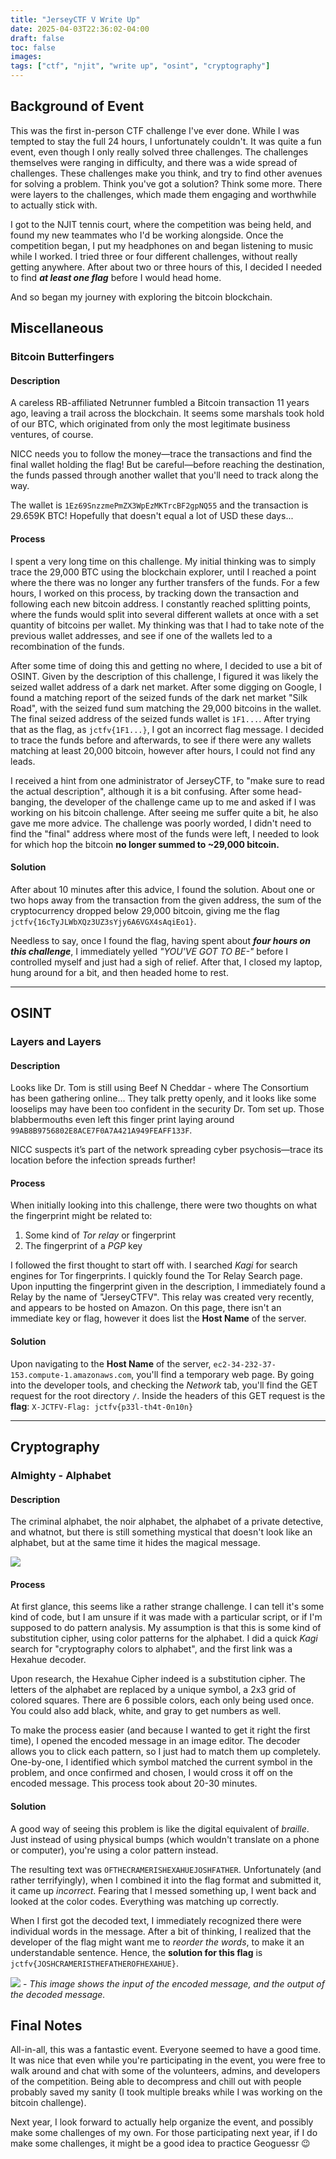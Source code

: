 ```yaml
---
title: "JerseyCTF V Write Up"
date: 2025-04-03T22:36:02-04:00
draft: false
toc: false
images:
tags: ["ctf", "njit", "write up", "osint", "cryptography"]
---
```


## Background of Event
This was the first in-person CTF challenge I've ever done. While I was tempted to stay the full 24 hours, I unfortunately couldn't. It was quite a fun event, even though I only really solved three challenges. The challenges themselves were ranging in difficulty, and there was a wide spread of challenges. These challenges make you think, and try to find other avenues for solving a problem. Think you've got a solution? Think some more. There were layers to the challenges, which made them engaging and worthwhile to actually stick with. 

I got to the NJIT tennis court, where the competition was being held, and found my new teammates who I'd be working alongside. Once the competition began, I put my headphones on and began listening to music while I worked. I tried three or four different challenges, without really getting anywhere. After about two or three hours of this, I decided I needed to find ***at least one flag*** before I would head home. 

And so began my journey with exploring the bitcoin blockchain.

## Miscellaneous
### Bitcoin Butterfingers
#### Description
A careless RB-affiliated Netrunner fumbled a Bitcoin transaction 11 years ago, leaving a trail across the blockchain. It seems some marshals took hold of our BTC, which originated from only the most legitimate business ventures, of course.

NICC needs you to follow the money—trace the transactions and find the final wallet holding the flag! But be careful—before reaching the destination, the funds passed through another wallet that you'll need to track along the way.

The wallet is `1Ez69SnzzmePmZX3WpEzMKTrcBF2gpNQ55` and the transaction is 29.659K BTC! Hopefully that doesn't equal a lot of USD these days...
 
#### Process
I spent a very long time on this challenge. My initial thinking was to simply trace the 29,000 BTC using the blockchain explorer, until I reached a point where the there was no longer any further transfers of the funds. For a few hours, I worked on this process, by tracking down the transaction and following each new bitcoin address. I constantly reached splitting points, where the funds would split into several different wallets at once with a set quantity of bitcoins per wallet. My thinking was that I had to take note of the previous wallet addresses, and see if one of the wallets led to a recombination of the funds.

After some time of doing this and getting no where, I decided to use a bit of OSINT. Given by the description of this challenge, I figured it was likely the seized wallet address of a dark net market. After some digging on Google, I found a matching report of the seized funds of the dark net market "Silk Road", with the seized fund sum matching the 29,000 bitcoins in the wallet. The final seized address of the seized funds wallet is `1F1...`. After trying that as the flag, as `jctfv{1F1...}`, I got an incorrect flag message. I decided to trace the funds before and afterwards, to see if there were any wallets matching at least 20,000 bitcoin, however after hours, I could not find any leads.

I received a hint from one administrator of JerseyCTF, to "make sure to read the actual description", although it is a bit confusing. After some head-banging, the developer of the challenge came up to me and asked if I was working on his bitcoin challenge. After seeing me suffer quite a bit, he also gave me more advice. The challenge was poorly worded, I didn't need to find the "final" address where most of the funds were left, I needed to look for which hop the bitcoin **no longer summed to ~29,000 bitcoin.**

#### Solution
After about 10 minutes after this advice, I found the solution. About one or two hops away from the transaction from the given address, the sum of the cryptocurrency dropped below 29,000 bitcoin, giving me the flag `jctfv{16cTyJLWbXQz3UZ3sYjy6A6VGX4sAqiEo1}`.

Needless to say, once I found the flag, having spent about ***four hours on this challenge***, I immediately yelled *"YOU'VE GOT TO BE-"* before I controlled myself and just had a sigh of relief. After that, I closed my laptop, hung around for a bit, and then headed home to rest.

-----

## OSINT
### Layers and Layers
#### Description
Looks like Dr. Tom is still using Beef N Cheddar - where The Consortium has been gathering online... They talk pretty openly, and it looks like some looselips may have been too confident in the security Dr. Tom set up. Those blabbermouths even left this finger print laying around `99AB8B9756802E8ACE7F0A7A421A949FEAFF133F`.

NICC suspects it’s part of the network spreading cyber psychosis—trace its location before the infection spreads further!

#### Process
When initially looking into this challenge, there were two thoughts on what the fingerprint might be related to:
1. Some kind of *Tor relay* or fingerprint
2. The fingerprint of a *PGP* key

I followed the first thought to start off with. I searched *Kagi* for search engines for Tor fingerprints. I quickly found the Tor Relay Search page. Upon inputting the fingerprint given in the description, I immediately found a Relay by the name of "JerseyCTFV". This relay was created very recently, and appears to be hosted on Amazon. On this page, there isn't an immediate key or flag, however it does list the **Host Name** of the server.

#### Solution
Upon navigating to the **Host Name** of the server, `ec2-34-232-37-153.compute-1.amazonaws.com`, you'll find a temporary web page. By going into the developer tools, and checking the *Network* tab, you'll find the GET request for the root directory `/`. Inside the headers of this GET request is the **flag**: `X-JCTFV-Flag: jctfv{p33l-th4t-0n10n}`

---

## Cryptography
### Almighty - Alphabet
#### Description
The criminal alphabet, the noir alphabet, the alphabet of a private detective, and whatnot, but there is still something mystical that doesn't look like an alphabet, but at the same time it hides the magical message.

![](solveit.png)

#### Process
At first glance, this seems like a rather strange challenge. I can tell it's some kind of code, but I am unsure if it was made with a particular script, or if I'm supposed to do pattern analysis. My assumption is that this is some kind of substitution cipher, using color patterns for the alphabet. I did a quick *Kagi* search for "cryptography colors to alphabet", and the first link was a Hexahue decoder. 

Upon research, the Hexahue Cipher indeed is a substitution cipher. The letters of the alphabet are replaced by a unique symbol, a 2x3 grid of colored squares. There are 6 possible colors, each only being used once. You could also add black, white, and gray to get numbers as well.

To make the process easier (and because I wanted to get it right the first time), I opened the encoded message in an image editor. The decoder allows you to click each pattern, so I just had to match them up completely. One-by-one, I identified which symbol matched the current symbol in the problem, and once confirmed and chosen, I would cross it off on the encoded message. This process took about 20-30 minutes.

#### Solution
A good way of seeing this problem is like the digital equivalent of *braille*. Just instead of using physical bumps (which wouldn't translate on a phone or computer), you're using a color pattern instead.

The resulting text was `OFTHECRAMERISHEXAHUEJOSHFATHER`. Unfortunately (and rather terrifyingly), when I combined it into the flag format and submitted it, it came up *incorrect*. Fearing that I messed something up, I went back and looked at the color codes. Everything was matching up correctly. 

When I first got the decoded text, I immediately recognized there were individual words in the message. After a bit of thinking, I realized that the developer of the flag might want me to *reorder the words*, to make it an understandable sentence. Hence, the **solution for this flag** is `jctfv{JOSHCRAMERISTHEFATHEROFHEXAHUE}`.

![](decoded.png) - *This image shows the input of the encoded message, and the output of the decoded message.*

## Final Notes
All-in-all, this was a fantastic event. Everyone seemed to have a good time. It was nice that even while you're participating in the event, you were free to walk around and chat with some of the volunteers, admins, and developers of the competition. Being able to decompress and chill out with people probably saved my sanity (I took multiple breaks while I was working on the bitcoin challenge).

Next year, I look forward to actually help organize the event, and possibly make some challenges of my own. For those participating next year, if I do make some challenges, it might be a good idea to practice Geoguessr 😉